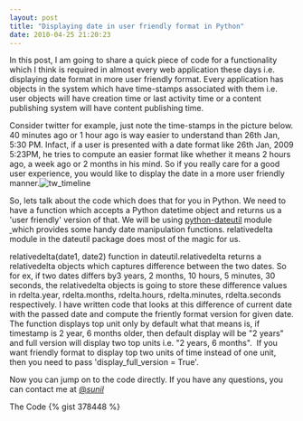 ```yaml
---
layout: post
title: "Displaying date in user friendly format in Python"
date: 2010-04-25 21:20:23
---
```


In this post, I am going to share a quick piece of code for a functionality which I think is required in almost every web application these days i.e. displaying date format in more user friendly format. Every application has objects in the system which have time-stamps associated with them i.e. user objects will have creation time or last activity time or a content publishing system will have content publishing time.

Consider twitter for example, just note the time-stamps in the picture below. 40 minutes ago or 1 hour ago is way easier to understand than 26th Jan, 5:30 PM. Infact, if a user is presented with a date format like 26th Jan, 2009 5:23PM, he tries to compute an easier format like whether it means 2 hours ago, a week ago or 2 months in his mind. So if you really care for a good user experience, you would like to display the date in a more user friendly manner.![tw_timeline][1]

So, lets talk about the code which does that for you in Python. We need to have a function which accepts a Python datetime object and returns us a 'user friendly' version of that. We will be using [python-dateutil][2] module [ ][2]which provides some handy date manipulation functions. relativedelta module in the dateutil package does most of the magic for us.

relativedelta(date1, date2) function in dateutil.relativedelta returns a relativedelta objects which captures difference between the two dates. So for ex, if two dates differs by3 years, 2 months, 10 hours, 5 minutes, 30 seconds, the relativedelta objects is going to store these difference values in rdelta.year, rdelta.months, rdelta.hours, rdelta.minutes, rdelta.seconds respectively. I have written code that looks at this difference of current date with the passed date and compute the friently format version for given date. The function displays top unit only by default what that means is, if timestamp is 2 year, 6 months older, then default display will be "2 years" and full version will display two top units i.e. "2 years, 6 months".  If you want friendly format to display top two units of time instead of one unit, then you need to pass 'display_full_version = True'.

Now you can jump on to the code directly. If you have any questions, you can contact me at [@_sunil_][3]

The Code
{% gist 378448 %}

[1]: http://farm5.static.flickr.com/4066/4550702755_af2fe77e0b_o.jpg
[2]: http://labix.org/python-dateutil "python-dateutil"
[3]: http://www.twitter.com/_sunil_ "Sunil Arora"
